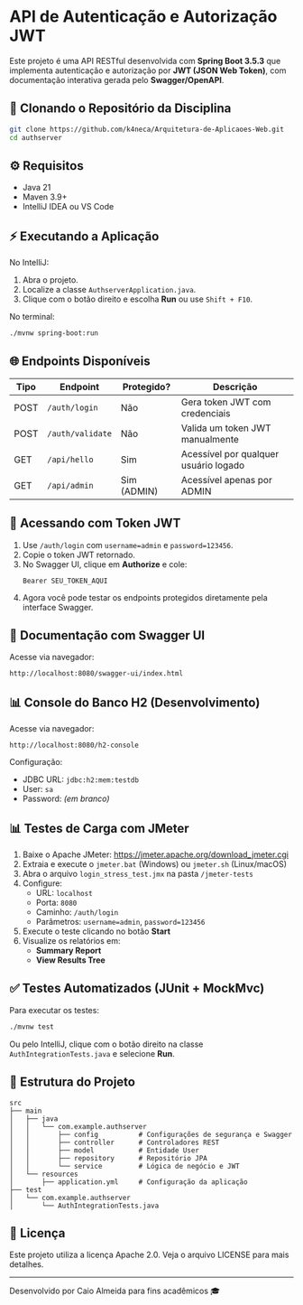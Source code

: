 # API de Autenticação e Autorização JWT

Este projeto é uma API RESTful desenvolvida com **Spring Boot 3.5.3** que implementa autenticação e autorização por **JWT (JSON Web Token)**, com documentação interativa gerada pelo **Swagger/OpenAPI**. 

## 📁 Clonando o Repositório da Disciplina 

```bash
git clone https://github.com/k4neca/Arquitetura-de-Aplicaoes-Web.git
cd authserver
```

## ⚙️ Requisitos

- Java 21
- Maven 3.9+
- IntelliJ IDEA ou VS Code

## ⚡ Executando a Aplicação

No IntelliJ:
1. Abra o projeto.
2. Localize a classe `AuthserverApplication.java`.
3. Clique com o botão direito e escolha **Run** ou use `Shift + F10`.

No terminal:
```bash
./mvnw spring-boot:run
```

## 🌐 Endpoints Disponíveis

| Tipo  | Endpoint               | Protegido? | Descrição |
|-------|------------------------|------------|-------------|
| POST  | `/auth/login`         | Não        | Gera token JWT com credenciais |
| POST  | `/auth/validate`      | Não        | Valida um token JWT manualmente |
| GET   | `/api/hello`          | Sim        | Acessível por qualquer usuário logado |
| GET   | `/api/admin`          | Sim (ADMIN)| Acessível apenas por ADMIN |

## 🔐 Acessando com Token JWT

1. Use `/auth/login` com `username=admin` e `password=123456`.
2. Copie o token JWT retornado.
3. No Swagger UI, clique em **Authorize** e cole:
   ```
   Bearer SEU_TOKEN_AQUI
   ```
4. Agora você pode testar os endpoints protegidos diretamente pela interface Swagger.

## 📃 Documentação com Swagger UI

Acesse via navegador:
```text
http://localhost:8080/swagger-ui/index.html
```

## 📊 Console do Banco H2 (Desenvolvimento)

Acesse via navegador:
```text
http://localhost:8080/h2-console
```
Configuração:
- JDBC URL: `jdbc:h2:mem:testdb`
- User: `sa`
- Password: *(em branco)*

## 📊 Testes de Carga com JMeter

1. Baixe o Apache JMeter: https://jmeter.apache.org/download_jmeter.cgi
2. Extraia e execute o `jmeter.bat` (Windows) ou `jmeter.sh` (Linux/macOS)
3. Abra o arquivo `login_stress_test.jmx` na pasta `/jmeter-tests`
4. Configure:
   - URL: `localhost`
   - Porta: `8080`
   - Caminho: `/auth/login`
   - Parâmetros: `username=admin`, `password=123456`
5. Execute o teste clicando no botão **Start**
6. Visualize os relatórios em:
   - **Summary Report**
   - **View Results Tree**

## ✅ Testes Automatizados (JUnit + MockMvc)

Para executar os testes:
```bash
./mvnw test
```
Ou pelo IntelliJ, clique com o botão direito na classe `AuthIntegrationTests.java` e selecione **Run**.

## 📖 Estrutura do Projeto

```
src
├── main
│   ├── java
│   │   └── com.example.authserver
│   │       ├── config          # Configurações de segurança e Swagger
│   │       ├── controller      # Controladores REST
│   │       ├── model           # Entidade User
│   │       ├── repository      # Repositório JPA
│   │       └── service         # Lógica de negócio e JWT
│   └── resources
│       ├── application.yml     # Configuração da aplicação
├── test
│   └── com.example.authserver
│       └── AuthIntegrationTests.java
```

## 📄 Licença
Este projeto utiliza a licença Apache 2.0. Veja o arquivo LICENSE para mais detalhes.

---
Desenvolvido por Caio Almeida para fins acadêmicos 🎓
